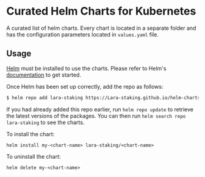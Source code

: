 # Curated Helm Charts for Kubernetes

A curated list of helm charts. Every chart is located in a separate folder and has the configuration parameters located in `values.yaml` file.

## Usage

[Helm](https://helm.sh) must be installed to use the charts.  Please refer to
Helm's [documentation](https://helm.sh/docs) to get started.

Once Helm has been set up correctly, add the repo as follows:
```bash
$ helm repo add lara-staking https://Lara-staking.github.io/helm-charts/
```
If you had already added this repo earlier, run `helm repo update` to retrieve
the latest versions of the packages.  You can then run `helm search repo
lara-staking` to see the charts.

To install the <chart-name> chart:

    helm install my-<chart-name> lara-staking/<chart-name>

To uninstall the chart:

    helm delete my-<chart-name>